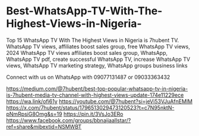 # Best-WhatsApp-TV-With-The-Highest-Views-in-Nigeria-
Top 15 WhatsApp TV With The Highest Views in Nigeria is 7hubent TV. WhatsApp TV views, affiliates boost sales group, free WhatsApp TV views, 2024 WhatsApp TV views affiliates boost sales group, WhatsApp, WhatsApp TV pdf, create successful WhatsApp TV, increase WhatsApp TV views, WhatsApp TV marketing strategy, WhatsApp groups business links

Connect with us on WhatsApp with 09077131487 or 09033363432

https://medium.com/@7hubent/best-top-popular-whatsapp-tv-in-nigeria-is-7hubent-media-tv-channel-with-highest-views-update-174e11229ece
https://wa.link/ofi61y
https://youtube.com/@7hubent?si=jeVi53VJuAfnEMlM
https://x.com/7hubent/status/1796513029473120523?t=c7N95nktN-pNmRpsiG8Omg&s=19
https://pin.it/3VsJo3ERo
https://www.facebook.com/groups/bbnaijaallstar/?ref=share&mibextid=NSMWBT

